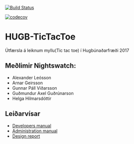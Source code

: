 [![Build Status](https://travis-ci.org/HR-Nightswatch/HUGB-TicTacToe.svg)](https://travis-ci.org/HR-Nightswatch/HUGB-TicTacToe)

[![codecov](https://codecov.io/gh/HR-Nightswatch/HUGB-TicTacToe/branch/mainCode/graph/badge.svg)](https://codecov.io/gh/HR-Nightswatch/HUGB-TicTacToe)

# HUGB-TicTacToe
Útfærsla á leiknum myllu(Tic tac toe) í Hugbúnaðarfræði 2017

## Meðlimir Nightswatch: ##
* Alexander Leósson
* Arnar Geirsson
* Gunnar Páll Viðarsson
* Guðmundur Axel Guðrúnarson 
* Helga Hilmarsdóttir

## Leiðarvísar ##
* [Developers manual](Docs/DeveloperManual.md)
* [Administration manual](Docs/AdminManual.md) 
* [Design report](Docs/DesignReport.md)

